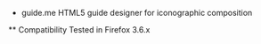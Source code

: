 * guide.me
HTML5 guide designer for iconographic composition

** Compatibility
Tested in Firefox 3.6.x